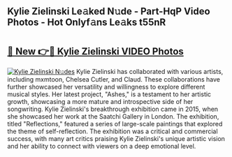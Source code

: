 ## Kylie Zielinski Le𝚊ked N𝚞de - Part-HqP Video Photos - Hot Onlyf𝚊ns Le𝚊ks t55nR

# <h2><a href="http://ab46194.deff.icu/?id=Kylie+Zielinski">🔗 New 👉🔴 Kylie Zielinski VIDEO Photos</a></h2>

[![Kylie Zielinski N𝚞des](https://i.imgur.com/rIISA9y.gif)](http://ab46194.deff.icu/?id=Kylie+Zielinski)
Kylie Zielinski has collaborated with various artists, including mxmtoon, Chelsea Cutler, and Claud. These collaborations have further showcased her versatility and willingness to explore different musical styles. Her latest project, "Ashes," is a testament to her artistic growth, showcasing a more mature and introspective side of her songwriting. Kylie Zielinski's breakthrough exhibition came in 2015, when she showcased her work at the Saatchi Gallery in London. The exhibition, titled "Reflections," featured a series of large-scale paintings that explored the theme of self-reflection. The exhibition was a critical and commercial success, with many art critics praising Kylie Zielinski's unique artistic vision and her ability to connect with viewers on a deep emotional level.

